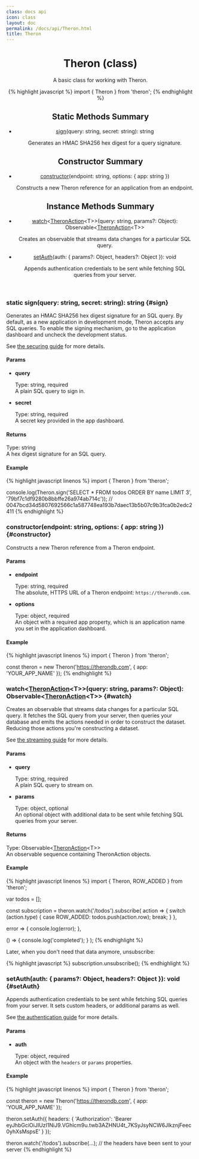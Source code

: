 ```yaml
---
class: docs api
icon: class
layout: doc
permalink: /docs/api/Theron.html
title: Theron
---
```


<header class="summary" markdown="1">

# Theron (class)

A basic class for working with Theron.

{% highlight javascript %}
import { Theron } from 'theron';
{% endhighlight %}

## Static Methods Summary

- [sign](#sign)(query: string, secret: string): string

    Generates an HMAC SHA256 hex digest for a query signature.

## Constructor Summary

- [constructor](#constructor)(endpoint: string, options: { app: string })

    Constructs a new Theron reference for an application from an endpoint.

## Instance Methods Summary

- [watch](#watch)\<[TheronAction](./TheronAction.html)\<T\>\>(query: string, params?: Object): Observable<[TheronAction](./TheronAction.html)\<T\>\>

    Creates an observable that streams data changes for a particular SQL query.

- [setAuth](#setAuth)(auth: { params?: Object, headers?: Object }): void

    Appends authentication credentials to be sent while fetching SQL queries from your server.

</header>

<section class="details" markdown="1">

### static sign(query: string, secret: string): string {#sign}

Generates an HMAC SHA256 hex digest signature for an SQL query. By default, as a
new application in development mode, Theron accepts any SQL queries. To enable
the signing mechanism, go to the application dashboard and uncheck the
development status.

See [the securing guide](../guide/securing-queries.html) for more details.

#### Params

- **query**

    Type: string, required <br>
    A plain SQL query to sign in.

- **secret**

    Type: string, required <br>
    A secret key provided in the app dashboard.

#### Returns

Type: string <br>
A hex digest signature for an SQL query.

#### Example

{% highlight javascript linenos %}
import { Theron } from 'theron';

console.log(Theron.sign('SELECT * FROM todos ORDER BY name LIMIT 3', '79bf7c1df9280b8bbffe26a974ab714c'));
// 0047bcd34d5807692566c1a587748ea193b7daec13b5b07c9b3fca0b2edc2411
{% endhighlight %}

### constructor(endpoint: string, options: { app: string }) {#constructor}

Constructs a new Theron reference from a Theron endpoint.

#### Params

- **endpoint**

    Type: string, required <br>
    The absolute, HTTPS URL of a Theron endpoint: `https://therondb.com`.

- **options**

    Type: object, required <br>
    An object with a required app property, which is an application name you set in the application dashboard.

#### Example

{% highlight javascript linenos %}
import { Theron } from 'theron';

const theron = new Theron('https://therondb.com', { app: 'YOUR_APP_NAME' });
{% endhighlight %}

### watch\<[TheronAction](./TheronAction.html)\<T\>\>(query: string, params?: Object): Observable\<[TheronAction](./TheronAction.html)\<T\>\> {#watch}

Creates an observable that streams data changes for a particular SQL query. It
fetches the SQL query from your server, then queries your database and emits the
actions needed in order to construct the dataset. Reducing those actions you're
constructing a dataset.

See [the streaming guide](../guide/understanding-stream.html) for more details.

#### Params

- **query**

    Type: string, required <br>
    A plain SQL query to stream on.

- **params**

    Type: object, optional <br>
    An optional object with additional data to be sent while fetching SQL queries from your server.

#### Returns

Type: Observable\<[TheronAction](./TheronAction.html)\<T\>\> <br>
An observable sequence containing TheronAction objects.

#### Example

{% highlight javascript linenos %}
import { Theron, ROW_ADDED } from 'theron';

var todos = [];

const subscription = theron.watch('/todos').subscribe(
  action => {
    switch (action.type) {
      case ROW_ADDED:
        todos.push(action.row);
        break;
    }
  },

  error => {
    console.log(error);
  },

  () => {
    console.log('completed');
  }
);
{% endhighlight %}

Later, when you don't need that data anymore, unsubscribe:

{% highlight javascript %}
subscription.unsubscribe();
{% endhighlight %}

### setAuth(auth: { params?: Object, headers?: Object }): void {#setAuth}

Appends authentication credentials to be sent while fetching SQL queries from
your server. It sets custom headers, or additional params as well.

See [the authentication guide](../guide/authenticating-requests.html) for more details.

#### Params

- **auth**

    Type: object, required <br>
    An object with the `headers` or `params` properties.

#### Example

{% highlight javascript linenos %}
import { Theron } from 'theron';

const theron = new Theron('https://therondb.com', { app: 'YOUR_APP_NAME' });

theron.setAuth({
  headers: { 'Authorization': 'Bearer eyJhbGciOiJIUzI1NiJ9.VGhlcm9u.twb3AZHNU4t_7KSyJsyNCW6JlkznjFeec0yhXsMspsE' }
});

theron.watch('/todos').subscribe(...); // the headers have been sent to your server
{% endhighlight %}

</section>
